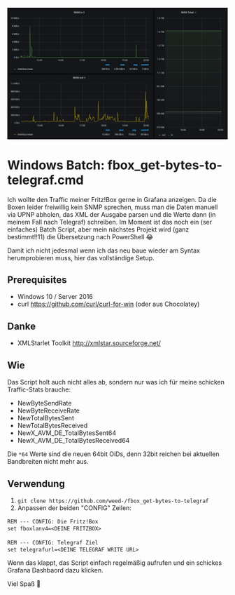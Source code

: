 ![Fritz!Box in Grafana Batch](./fritzbox-grafana.png)

# Windows Batch: fbox_get-bytes-to-telegraf.cmd
Ich wollte den Traffic meiner Fritz!Box gerne in Grafana anzeigen. Da die Boxen leider freiwillig kein SNMP sprechen, muss man die Daten manuell via UPNP abholen, das XML der Ausgabe parsen und die Werte dann (in meinem Fall nach Telegraf) schreiben. Im Moment ist das noch ein (ser einfaches) Batch Script, aber mein nächstes Projekt wird (ganz bestimmt!!11) die Übersetzung nach PowerShell 😂

Damit ich nicht jedesmal wenn ich das neu baue wieder am Syntax herumprobieren muss, hier das vollständige Setup.

## Prerequisites
* Windows 10 / Server 2016
* curl https://github.com/curl/curl-for-win (oder aus Chocolatey)

## Danke
* XMLStarlet Toolkit http://xmlstar.sourceforge.net/

## Wie
Das Script holt auch nicht alles ab, sondern nur was ich für meine schicken Traffic-Stats brauche:
* NewByteSendRate
* NewByteReceiveRate
* NewTotalBytesSent
* NewTotalBytesReceived
* NewX_AVM_DE_TotalBytesSent64
* NewX_AVM_DE_TotalBytesReceived64

Die `*64` Werte sind die neuen 64bit OiDs, denn 32bit reichen bei aktuellen Bandbreiten nicht mehr aus.

## Verwendung
1. `git clone https://github.com/weed-/fbox_get-bytes-to-telegraf`
2. Anpassen der beiden "CONFIG" Zeilen:
```
REM --- CONFIG: Die Fritz!Box
set fboxlanv4=<DEINE FRITZBOX>
    
REM --- CONFIG: Telegraf Ziel
set telegrafurl=<DEINE TELEGRAF WRITE URL>
```

Wenn das klappt, das Script einfach regelmäßig aufrufen und ein schickes Grafana Dashbaord dazu klicken.

Viel Spaß 🙂